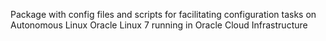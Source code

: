 Package with config files and scripts for facilitating configuration tasks on Autonomous Linux Oracle Linux 7 running in Oracle Cloud Infrastructure